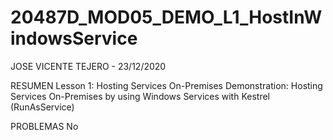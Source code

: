 # 20487D_MOD05_DEMO_L1_HostInWindowsService

JOSE VICENTE TEJERO - 23/12/2020

RESUMEN
Lesson 1: Hosting Services On-Premises
Demonstration: Hosting Services On-Premises by using Windows Services with Kestrel (RunAsService)

PROBLEMAS
No
